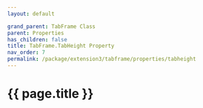 ```yaml
---
layout: default

grand_parent: TabFrame Class
parent: Properties
has_children: false
title: TabFrame.TabHeight Property
nav_order: 7
permalink: /package/extension3/tabframe/properties/tabheight
---
```

# {{ page.title }}
